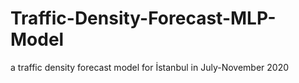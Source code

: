 # Traffic-Density-Forecast-MLP-Model
a traffic density forecast model for İstanbul in July-November 2020
